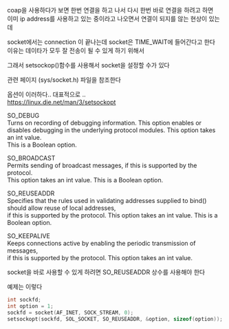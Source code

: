 coap을 사용하다가 보면 한번 연결을 하고 나서 다시 한번 바로 연결을 하려고 하면  
이미 ip address를 사용하고 있는 중이라고 나오면서 연결이 되지를 않는 현상이 있는데  

socket에서는 connection 이 끝나는데 socket은 TIME_WAIT에 들어간다고 한다  
이유는 데이타가 모두 잘 전송이 될 수 있게 하기 위해서  

그래서 setsockop()함수를 사용해서 socket을 설정할 수가 있다  

관련 페이지   (sys/socket.h) 파일을 참조한다  


옵션이 이러하다.. 대표적으로 ..  
https://linux.die.net/man/3/setsockopt  

SO_DEBUG   
    Turns on recording of debugging information. This option enables or   
    disables debugging in the underlying protocol modules. This option takes an int value.  
    This is a Boolean option.   

SO_BROADCAST  
    Permits sending of broadcast messages, if this is supported by the protocol.  
    This option takes an int value. This is a Boolean option.   

SO_REUSEADDR  
    Specifies that the rules used in validating addresses supplied to bind() should allow reuse of local addresses,  
    if this is supported by the protocol. This option takes an int value. This is a Boolean option.   

SO_KEEPALIVE  
    Keeps connections active by enabling the periodic transmission of messages,   
    if this is supported by the protocol. This option takes an int value.  




socket을 바로 사용할 수 있게 하려면 SO_REUSEADDR 상수를 사용해야 한다  

예제는 이렇다  
```cpp
int sockfd;
int option = 1;
sockfd = socket(AF_INET, SOCK_STREAM, 0);
setsockopt(sockfd, SOL_SOCKET, SO_REUSEADDR, &option, sizeof(option));
```


